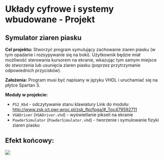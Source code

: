 # Układy cyfrowe i systemy wbudowane - Projekt
## Symulator ziaren piasku
**Cel projektu:** Stworzyć program symulujący zachowanie ziaren piasku (w tym opadanie i rozsypywanie się na boki). Użytkownik będzie miał możliwość sterowania kursorem na ekranie, wkazując tym samym miejsce do stworzenia lub usunięcia ziaren piasku (poprzez przytrzymanie odpowiednich przycisków).

**Założenia:** Program musi być napisany w języku VHDL i uruchamiać się na płytce Spartan 3.

**Moduły w projekcie:**
- `PS2_Kbd` - odczytywanie stanu klawiatury
Link do modułu: http://www.zsk.ict.pwr.wroc.pl/zsk_ftp/fpga/#_Toc479592711
- `VGADriver` (`VGADriver.vhd`) - wyświetlanie pikseli na ekranie
- `PowderSimulator` (`PowderSimulator.vhd`) - tworzenie i symulowanie fizyki ziaren piasku

## Efekt końcowy:
![](final_effect.gif)